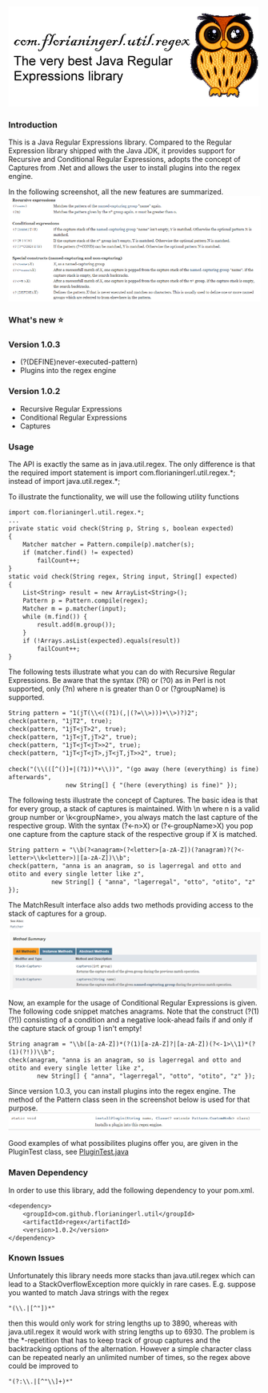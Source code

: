 ![com.github.florianingerl.util.regex](media/logo.png)

### Introduction
This is a Java Regular Expressions library. Compared to the Regular Expression library shipped with the Java JDK, it provides support for Recursive and Conditional Regular Expressions, adopts the concept of Captures from .Net and allows the user to install plugins into the regex engine.

In the following screenshot, all the new features are summarized.
![com.github.florianingerl.util.regex.newfeatures](media/newfeatures.png)


### What's new :star:

### Version 1.0.3
- (?(DEFINE)never-executed-pattern)
- Plugins into the regex engine

### Version 1.0.2
- Recursive Regular Expressions
- Conditional Regular Expressions
- Captures

### Usage
The API is exactly the same as in java.util.regex. The only difference is that the required import statement is import com.florianingerl.util.regex.\*; instead of import java.util.regex.\*;

To illustrate the functionality, we will use the following utility functions
```
import com.florianingerl.util.regex.*;
...
private static void check(String p, String s, boolean expected) 
{
	Matcher matcher = Pattern.compile(p).matcher(s);
	if (matcher.find() != expected)
		failCount++;
}
static void check(String regex, String input, String[] expected) 
{
	List<String> result = new ArrayList<String>();
	Pattern p = Pattern.compile(regex);
	Matcher m = p.matcher(input);
	while (m.find()) {
		result.add(m.group());
	}
	if (!Arrays.asList(expected).equals(result))
		failCount++;
}
```
The following tests illustrate what you can do with Recursive Regular Expressions. Be aware that the syntax (?R) or (?0) as in Perl is not supported, only (?n) where n is greater than 0 or (?groupName) is supported.
```
String pattern = "1(jT(\\<((?1)(,|(?=\\>)))+\\>)?)2";
check(pattern, "1jT2", true);
check(pattern, "1jT<jT>2", true);
check(pattern, "1jT<jT,jT>2", true);
check(pattern, "1jT<jT<jT>>2", true);
check(pattern, "1jT<jT<jT>,jT<jT,jT>>2", true);

check("(\\(([^()]+|(?1))*+\\))", "(go away (here (everything) is fine) afterwards",
				new String[] { "(here (everything) is fine)" });
```
The following tests illustrate the concept of Captures. The basic idea is that for every group, a stack of captures is maintained. With \n where n is a valid group number or \k\<groupName\>, you always match the last capture of the respective group. With the syntax (?<-n>X) or (?<-groupName>X) you pop one capture from the capture stack of the respective group if X is matched. 

```
String pattern = "\\b(?<anagram>(?<letter>[a-zA-Z])(?anagram)?(?<-letter>\\k<letter>)|[a-zA-Z])\\b";
check(pattern, "anna is an anagram, so is lagerregal and otto and otito and every single letter like z",
			new String[] { "anna", "lagerregal", "otto", "otito", "z" });
```
The MatchResult interface also adds two methods providing access to the stack of captures for a group.
![com.florianingerl.util.regex.captures](media/captures.png)


Now, an example for the usage of Conditional Regular Expressions is given. The following code snippet matches anagrams. Note that the construct (?(1)(?!)) consisting of a condition and a negative look-ahead fails if and only if the capture stack of group 1 isn't empty!
```
String anagram = "\\b([a-zA-Z])*(?(1)[a-zA-Z]?|[a-zA-Z])(?<-1>\\1)*(?(1)(?!))\\b";
check(anagram, "anna is an anagram, so is lagerregal and otto and otito and every single letter like z",
		new String[] { "anna", "lagerregal", "otto", "otito", "z" });
```


Since version 1.0.3, you can install plugins into the regex engine. The method of the Pattern class seen in the screenshot below is used for that purpose.
![com.florianingerl.util.regex.plugins](media/plugins.png)

Good examples of what possibilites plugins offer you, are given in the PluginTest class, see [PluginTest.java](regex/src/test/java/com/florianingerl/util/regex/tests/PluginTest.java)


### Maven Dependency
In order to use this library, add the following dependency to your pom.xml.
```
<dependency>
	<groupId>com.github.florianingerl.util</groupId>
	<artifactId>regex</artifactId>
	<version>1.0.2</version>
</dependency>
```

### Known Issues
Unfortunately this library needs more stacks than java.util.regex which can lead to a StackOverflowException more quickly in rare cases.
E.g. suppose you wanted to match Java strings with the regex 
```
"(\\.|[^"])*"
```
then this would only work for string lengths up to 3890, whereas with java.util.regex it would work with string lengths up to 6930. The problem is the
*-repetition that has to keep track of group captures and the backtracking options of the alternation. However a simple character class can be repeated nearly an unlimited number of times,
so the regex above could be improved to
```
"(?:\\.|[^"\\]+)*"
```
